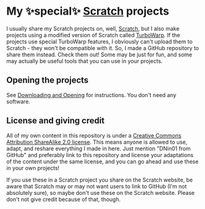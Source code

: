# My ✨special✨ [Scratch](https://scratch.mit.edu/) projects

I usually share my Scratch projects on, well, [Scratch](https://scratch.mit.edu/), but I also make projects using a modified version of Scratch called [TurboWarp](https://turbowarp.org). If the projects use special TurboWarp features, I obviously can't upload them to Scratch - they won't be compatible with it. So, I made a GitHub repository to share them instead. Check them out! Some may be just for fun, and some may actually be useful tools that you can use in your projects.

## Opening the projects

See [Downloading and Opening](https://github.com/DNin01/Scratch-projects/blob/main/INSTALLING.md) for instructions. You don't need any software.

## License and giving credit

All of my own content in this repository is under a [Creative Commons Attribution ShareAlike 2.0 license](https://creativecommons.org/licenses/by-sa/2.0/legalcode). This means anyone is allowed to use, adapt, and reshare everything I made in here. Just mention "DNin01 from GitHub" and preferably link to this repository and license your adaptations of the content under the same license, and you can go ahead and use these in your own projects!

If you use these in a Scratch project you share on the Scratch website, be aware that Scratch may or may not want users to link to GitHub (I'm not absolutely sure), so maybe don't use these on the Scratch website. Please don't not give credit because of that, though.
